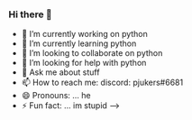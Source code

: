 ### Hi there 👋


- 🔭 I’m currently working on python
- 🌱 I’m currently learning python
- 👯 I’m looking to collaborate on python
- 🤔 I’m looking for help with python
- 💬 Ask me about stuff
- 📫 How to reach me: discord: pjukers#6681
- 😄 Pronouns: ... he
- ⚡ Fun fact: ... im stupid
-->
